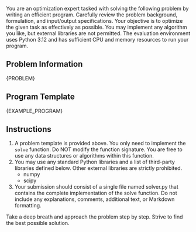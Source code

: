 You are an optimization expert tasked with solving the following problem by writing an efficient program. Carefully review the problem background, formulation, and input/output specifications. Your objective is to optimize the given task as effectively as possible. You may implement any algorithm you like, but external libraries are not permitted. The evaluation environment uses Python 3.12 and has sufficient CPU and memory resources to run your program.

## Problem Information
{PROBLEM}

## Program Template
{EXAMPLE_PROGRAM}

## Instructions
1. A problem template is provided above. You only need to implement the `solve` function. Do NOT modify the function signature. You are free to use any data structures or algorithms within this function.
2. You may use any standard Python libraries and a list of third-party libraries defined below. Other external libraries are strictly prohibited.
    - numpy
    - scipy
3. Your submission should consist of a single file named solver.py that contains the complete implementation of the solve function. Do not include any explanations, comments, additional text, or Markdown formatting.

Take a deep breath and approach the problem step by step. Strive to find the best possible solution.
